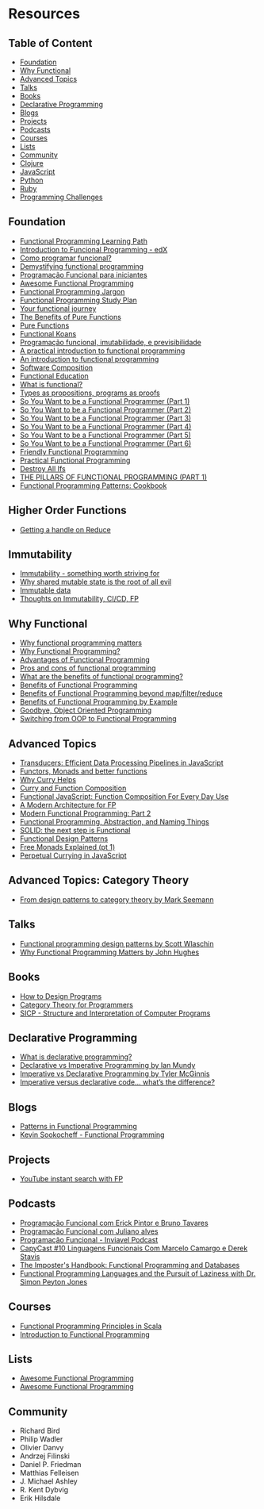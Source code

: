 # Resources

## Table of Content

- [Foundation](#foundation)
- [Why Functional](#why-functional)
- [Advanced Topics](#advanced-topics)
- [Talks](#talks)
- [Books](#books)
- [Declarative Programming](#declarative-programming)
- [Blogs](#blogs)
- [Projects](#projects)
- [Podcasts](#podcasts)
- [Courses](#courses)
- [Lists](#lists)
- [Community](#community)
- [Clojure](https://github.com/LeandroTk/learning-functional/tree/master/clojure)
- [JavaScript](https://github.com/LeandroTk/learning-functional/tree/master/javascript)
- [Python](https://github.com/LeandroTk/learning-functional/tree/master/python)
- [Ruby](https://github.com/LeandroTk/learning-functional/tree/master/ruby)
- [Programming Challenges](https://github.com/LeandroTk/learning-functional/tree/master/programming_challenges)

## Foundation

- [Functional Programming Learning Path](https://purelyfunctional.tv/learning-paths/functional-programming/)
- [Introduction to Funcional Programming - edX](https://www.edx.org/course/introduction-functional-programming-delftx-fp101x-0)
- [Como programar funcional?](https://www.youtube.com/watch?v=jIYfTKYXJr8)
- [Demystifying functional programming](https://medium.com/building-nubank/demystifying-functional-programming-in-a-real-company-e954a2591504)
- [Programação Funcional para iniciantes](https://medium.com/trainingcenter/programa%C3%A7%C3%A3o-funcional-para-iniciantes-9e2beddb5b43)
- [Awesome Functional Programming](https://github.com/xgrommx/awesome-functional-programming)
- [Functional Programming Jargon](https://github.com/hemanth/functional-programming-jargon)
- [Functional Programming Study Plan](https://ericdouglas.github.io/2016/12/04/functional-programming-study-plan/)
- [Your functional journey](https://purelyfunctional.tv/guide/your-functional-journey/)
- [The Benefits of Pure Functions](https://alvinalexander.com/scala/fp-book/benefits-of-pure-functions)
- [Pure Functions](https://www.sitepoint.com/functional-programming-pure-functions/)
- [Functional Koans](https://github.com/relevance/functional-koans)
- [Programação funcional, imutabilidade, e previsibilidade](https://mauricioszabo.wordpress.com/2016/03/22/programacao-funcional-imutabilidade-e-previsibilidade/)
- [A practical introduction to functional programming](https://maryrosecook.com/blog/post/a-practical-introduction-to-functional-programming)
- [An introduction to functional programming](https://codewords.recurse.com/issues/one/an-introduction-to-functional-programming)
- [Software Composition](https://medium.com/javascript-scene/composing-software-an-introduction-27b72500d6ea)
- [Functional Education](http://bitemyapp.com/posts/2014-12-31-functional-education.html)
- [What is functional?](https://dev.to/drbearhands/functional-fundamentals-what-is-functional-l66)
- [Types as propositions, programs as proofs](https://dev.to/drbearhands/functional-fundamentals-types-as-propositions-programs-as-proofs-56gh)
- [So You Want to be a Functional Programmer (Part 1)](https://medium.com/@cscalfani/so-you-want-to-be-a-functional-programmer-part-1-1f15e387e536)
- [So You Want to be a Functional Programmer (Part 2)](https://medium.com/@cscalfani/so-you-want-to-be-a-functional-programmer-part-2-7005682cec4a)
- [So You Want to be a Functional Programmer (Part 3)](https://medium.com/@cscalfani/so-you-want-to-be-a-functional-programmer-part-3-1b0fd14eb1a7)
- [So You Want to be a Functional Programmer (Part 4)](https://medium.com/@cscalfani/so-you-want-to-be-a-functional-programmer-part-4-18fbe3ea9e49)
- [So You Want to be a Functional Programmer (Part 5)](https://medium.com/@cscalfani/so-you-want-to-be-a-functional-programmer-part-5-c70adc9cf56a)
- [So You Want to be a Functional Programmer (Part 6)](https://medium.com/@cscalfani/so-you-want-to-be-a-functional-programmer-part-6-db502830403)
- [Friendly Functional Programming](https://functional.works-hub.com/learn/friendly-functional-programming-b3e93)
- [Practical Functional Programming](https://hackernoon.com/practical-functional-programming-6d7932abc58b)
- [Destroy All Ifs](http://degoes.net/articles/destroy-all-ifs)
- [THE PILLARS OF FUNCTIONAL PROGRAMMING (PART 1)](https://sigma.software/about/media/pillars-functional-programming-part-1)
- [Functional Programming Patterns: Cookbook](https://medium.com/@karthikiyengar/functional-programming-patterns-cookbook-3a0dfe2d7e0a)

## Higher Order Functions

- [Getting a handle on Reduce](https://adambard.com/blog/getting-a-handle-on-reduce/)

## Immutability

- [Immutability - something worth striving for](https://dev.to/rwoodnz/immutability---something-worth-striving-for-3ppp)
- [Why shared mutable state is the root of all evil](http://henrikeichenhardt.blogspot.com/2013/06/why-shared-mutable-state-is-root-of-all.html)
- [Immutable data](https://www.sitepoint.com/functional-programming-ruby-value-objects/)
- [Thoughts on Immutability, CI/CD, FP](https://www.infoq.com/podcasts/Vitor-Olivier)

## Why Functional

- [Why functional programming matters](https://hackernoon.com/why-functional-programming-matters-c647f56a7691)
- [Why Functional Programming?](https://purelyfunctional.tv/article/why-functional-programming/)
- [Advantages of Functional Programming](https://blog.codeship.com/advantages-of-functional-programming/)
- [Pros and cons of functional programming](https://itnext.io/pros-and-cons-of-functional-programming-32cdf527e1c2)
- [What are the benefits of functional programming?](https://stackoverflow.com/a/128128/3159162)
- [Benefits of Functional Programming](https://alvinalexander.com/scala/fp-book/benefits-of-functional-programming)
- [Benefits of Functional Programming beyond map/filter/reduce](https://www.youtube.com/watch?v=oaa4XiwEq1E&ab_channel=Jfokus)
- [Benefits of Functional Programming by Example](https://medium.com/@nickmccurdy/benefits-of-functional-programming-by-example-76f1135b0b18)
- [Goodbye, Object Oriented Programming](https://medium.com/@cscalfani/goodbye-object-oriented-programming-a59cda4c0e53)
- [Switching from OOP to Functional Programming](https://medium.com/@olxc/switching-from-oop-to-functional-programming-4187698d4d3)

## Advanced Topics

- [Transducers: Efficient Data Processing Pipelines in JavaScript](https://medium.com/javascript-scene/transducers-efficient-data-processing-pipelines-in-javascript-7985330fe73d)
- [Functors, Monads and better functions](https://dev.to/drbearhands/functors-monads-and-better-functions-26f3)
- [Why Curry Helps](https://hughfdjackson.com/javascript/why-curry-helps/)
- [Curry and Function Composition](https://medium.com/javascript-scene/curry-and-function-composition-2c208d774983)
- [Functional JavaScript: Function Composition For Every Day Use](https://hackernoon.com/javascript-functional-composition-for-every-day-use-22421ef65a10)
- [A Modern Architecture for FP](http://degoes.net/articles/modern-fp)
- [Modern Functional Programming: Part 2](http://degoes.net/articles/modern-fp-part-1)
- [Functional Programming, Abstraction, and Naming Things](http://www.stephendiehl.com/posts/abstraction.html)
- [SOLID: the next step is Functional](http://blog.ploeh.dk/2014/03/10/solid-the-next-step-is-functional/)
- [Functional Design Patterns](https://www.youtube.com/watch?reload=9&v=srQt1NAHYC0&ab_channel=NDCConferences)
- [Free Monads Explained (pt 1)](https://medium.com/@olxc/free-monads-explained-pt-1-a5c45fbdac30)
- [Perpetual Currying in JavaScript](https://medium.com/@paramsingh_66174/perpetual-currying-in-javascript-5ae1c749adc5)

## Advanced Topics: Category Theory

- [From design patterns to category theory by Mark Seemann](http://blog.ploeh.dk/2017/10/04/from-design-patterns-to-category-theory/)


## Talks

- [Functional programming design patterns by Scott Wlaschin](https://www.youtube.com/watch?v=E8I19uA-wGY&ab_channel=IvanPlyusnin)
- [Why Functional Programming Matters by John Hughes](https://www.youtube.com/watch?v=XrNdvWqxBvA&ab_channel=ConfEngine)

## Books

- [How to Design Programs](https://htdp.org/2019-02-24/)
- [Category Theory for Programmers](https://bartoszmilewski.com/2014/10/28/category-theory-for-programmers-the-preface/)
- [SICP - Structure and Interpretation
of Computer Programs](https://mitpress.mit.edu/sites/default/files/sicp/full-text/book/book.html)

## Declarative Programming

- [What is declarative programming?](https://stackoverflow.com/a/129639/3159162)
- [Declarative vs Imperative Programming by Ian Mundy](https://codeburst.io/declarative-vs-imperative-programming-a8a7c93d9ad2)
- [Imperative vs Declarative Programming by Tyler McGinnis](https://tylermcginnis.com/imperative-vs-declarative-programming/)
- [Imperative versus declarative code… what’s the difference?](https://medium.com/front-end-hacking/imperative-versus-declarative-code-whats-the-difference-adc7dd6c8380)

## Blogs

- [Patterns in Functional Programming](https://patternsinfp.wordpress.com/)
- [Kevin Sookocheff - Functional Programming](https://sookocheff.com/tags/functional-programming/)

## Projects

- [YouTube instant search with FP](https://jaysoo.ca/2016/01/13/functional-programming-little-ideas/)

## Podcasts

- [Programação Funcional com Erick Pintor e Bruno Tavares](http://tecnologicamentearretado.com.br/2014/12/31/programacao-funcional-com-erick-e-bruno/)
- [Programação Funcional com Juliano alves](https://www.tecnoretorica.com.br/2013/04/programacao-funcional/)
- [Programação Funcional - Inviavel Podcast](http://inviavelpodcast.com/10/)
- [CapyCast #10 Linguagens Funcionais Com Marcelo Camargo e Derek Stavis](https://player.fm/series/capycast/capycast-10-linguagens-funcionais-com-marcelo-camargo-e-derek-stavis)
- [The Imposter's Handbook: Functional Programming and Databases](https://www.orbit.fm/bookbytes/17)
- [Functional Programming Languages and the Pursuit of Laziness with Dr. Simon Peyton Jones](https://player.fm/series/microsoft-research-podcast-1910051/ep-056-rerun-functional-programming-languages-and-the-pursuit-of-laziness-with-dr-simon-peyton-jones)

## Courses

- [Functional Programming Principles in Scala](https://www.coursera.org/learn/progfun1)
- [Introduction to Functional Programming](https://www.edx.org/course/introduction-to-functional-programming)

## Lists

- [Awesome Functional Programming](https://github.com/lucasviola/awesome-functional-programming)
- [Awesome Functional Programming](https://github.com/xgrommx/awesome-functional-programming)

## Community

- Richard Bird
- Philip Wadler
- Olivier Danvy
- Andrzej Filinski
- Daniel P. Friedman
- Matthias Felleisen
- J. Michael Ashley
- R. Kent Dybvig
- Erik Hilsdale
